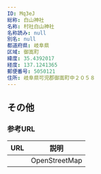 ```yaml
---
ID: Mq3eJ
総称: 白山神社
名称: 村社白山神社
名称読み: null
別名: null
都道府県: 岐阜県
区域: 御嵩町
緯度: 35.4392017
経度: 137.1241365
郵便番号: 5050121
住所: 岐阜県可児郡御嵩町中２０５８
---
```


## その他

### 参考URL

| URL | 説明          |
| --- | ------------- |
|     | OpenStreetMap |
